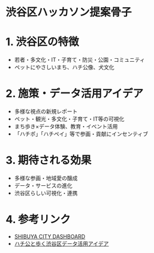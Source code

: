 # 渋谷区ハッカソン提案骨子



# 1. 渋谷区の特徴
- 若者・多文化・IT・子育て・防災・公園・コミュニティ
- ペットにやさしいまち、ハチ公像、犬文化

# 2. 施策・データ活用アイデア
- 多様な視点の新規レポート
- ペット・観光・多文化・子育て・IT等の可視化
- まち歩き×データ体験、教育・イベント活用
- 「ハチポ」「ハチペイ」等で参画・貢献にインセンティブ

# 3. 期待される効果
- 多様な参画・地域愛の醸成
- データ・サービスの進化
- 渋谷区らしい可視化・連携

# 4. 参考リンク
- [SHIBUYA CITY DASHBOARD](https://www.city.shibuya.tokyo.jp/shisei/koho/dashboard.html)
- [ハチ公と歩く渋谷区データ活用アイデア](./hatikou.md)

